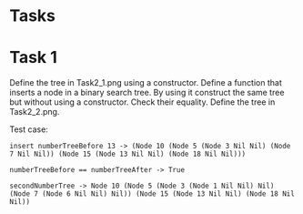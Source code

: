 # Tasks

# Task 1
Define the tree in Task2_1.png using a constructor. Define a function that inserts a node in a binary search tree. By using it construct the same tree but without using a constructor. Check their equality. Define the tree in Task2_2.png.

Test case:

    insert numberTreeBefore 13 -> (Node 10 (Node 5 (Node 3 Nil Nil) (Node 7 Nil Nil)) (Node 15 (Node 13 Nil Nil) (Node 18 Nil Nil)))

    numberTreeBefore == numberTreeAfter -> True

    secondNumberTree -> Node 10 (Node 5 (Node 3 (Node 1 Nil Nil) Nil) (Node 7 (Node 6 Nil Nil) Nil)) (Node 15 (Node 13 Nil Nil) (Node 18 Nil Nil))